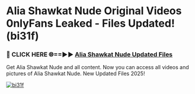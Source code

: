 # Alia Shawkat Nude Original Videos 0nlyFans Leaked - Files Updated! (bi31f)

<h3>🔴 CLICK HERE 🌐==►► <a href="https://tinyurl.com/4mcuefdz" rel="nofollow">Alia Shawkat Nude Updated Files</a></h3>

Get Alia Shawkat Nude and all content. Now you can access all videos and pictures of Alia Shawkat Nude. New Updated Files 2025!

[![bi31f](https://i.imgur.com/StAQSOY.gif)](https://tinyurl.com/4mcuefdz)

